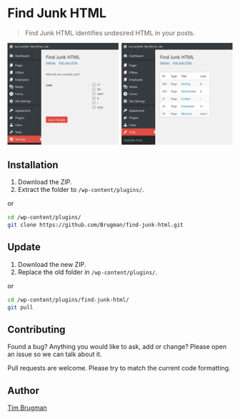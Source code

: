 # Find Junk HTML

> Find Junk HTML identifies undesired HTML in your posts.

![screenshot](/screenshot.png)

## Installation

1. Download the ZIP.
1. Extract the folder to `/wp-content/plugins/`.

or

```sh
cd /wp-content/plugins/
git clone https://github.com/Brugman/find-junk-html.git
```

## Update

1. Download the new ZIP.
1. Replace the old folder in `/wp-content/plugins/`.

or

```sh
cd /wp-content/plugins/find-junk-html/
git pull
```

## Contributing

Found a bug? Anything you would like to ask, add or change? Please open an issue so we can talk about it.

Pull requests are welcome. Please try to match the current code formatting.

## Author

[Tim Brugman](https://github.com/Brugman)
